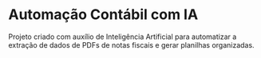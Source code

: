 # Automação Contábil com IA
Projeto criado com auxílio de Inteligência Artificial para automatizar a extração de dados de PDFs de notas fiscais e gerar planilhas organizadas.
